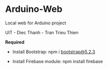 # Arduino-Web

Local web for Arduino project

UIT - Diec Thanh - Tran Trieu Thien

**Required**

- Install Bootstrap: npm i bootstrap@5.2.3

- Install Firebase module: npm install firebase
